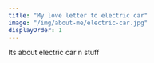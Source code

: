 ```yaml
---
title: "My love letter to electric car"
image: "/img/about-me/electric-car.jpg"
displayOrder: 1
---
```

Its about electric car n stuff